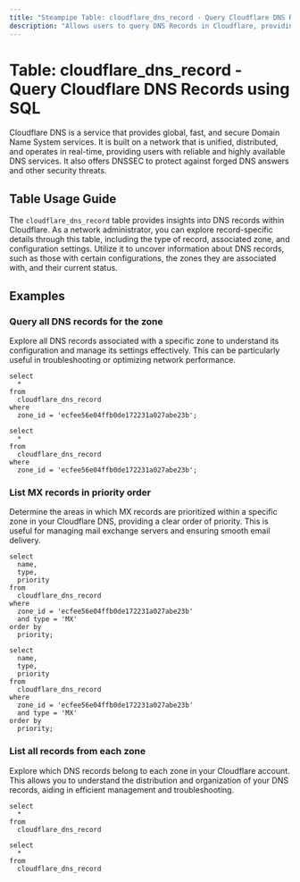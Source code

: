 ```yaml
---
title: "Steampipe Table: cloudflare_dns_record - Query Cloudflare DNS Records using SQL"
description: "Allows users to query DNS Records in Cloudflare, providing insights into the configuration details, zone information, and other metadata associated with each DNS record."
---
```


# Table: cloudflare_dns_record - Query Cloudflare DNS Records using SQL

Cloudflare DNS is a service that provides global, fast, and secure Domain Name System services. It is built on a network that is unified, distributed, and operates in real-time, providing users with reliable and highly available DNS services. It also offers DNSSEC to protect against forged DNS answers and other security threats.

## Table Usage Guide

The `cloudflare_dns_record` table provides insights into DNS records within Cloudflare. As a network administrator, you can explore record-specific details through this table, including the type of record, associated zone, and configuration settings. Utilize it to uncover information about DNS records, such as those with certain configurations, the zones they are associated with, and their current status.

## Examples

### Query all DNS records for the zone
Explore all DNS records associated with a specific zone to understand its configuration and manage its settings effectively. This can be particularly useful in troubleshooting or optimizing network performance.

```sql+postgres
select
  *
from
  cloudflare_dns_record
where
  zone_id = 'ecfee56e04ffb0de172231a027abe23b';
```

```sql+sqlite
select
  *
from
  cloudflare_dns_record
where
  zone_id = 'ecfee56e04ffb0de172231a027abe23b';
```

### List MX records in priority order
Determine the areas in which MX records are prioritized within a specific zone in your Cloudflare DNS, providing a clear order of priority. This is useful for managing mail exchange servers and ensuring smooth email delivery.

```sql+postgres
select
  name,
  type,
  priority
from
  cloudflare_dns_record
where
  zone_id = 'ecfee56e04ffb0de172231a027abe23b'
  and type = 'MX'
order by
  priority;
```

```sql+sqlite
select
  name,
  type,
  priority
from
  cloudflare_dns_record
where
  zone_id = 'ecfee56e04ffb0de172231a027abe23b'
  and type = 'MX'
order by
  priority;
```

### List all records from each zone
Explore which DNS records belong to each zone in your Cloudflare account. This allows you to understand the distribution and organization of your DNS records, aiding in efficient management and troubleshooting.

```sql+postgres
select
  *
from
  cloudflare_dns_record
```

```sql+sqlite
select
  *
from
  cloudflare_dns_record
```
